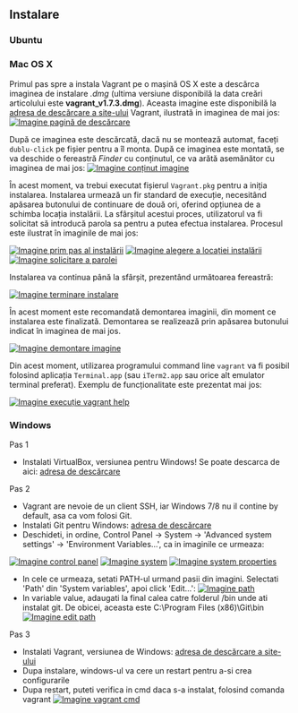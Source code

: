

## Instalare

### Ubuntu

### Mac OS X

Primul pas spre a instala Vagrant pe o mașină OS X este a descărca imaginea de instalare _.dmg_ (ultima versiune disponibilă la data creări articolului este **vagrant_v1.7.3.dmg**). Aceasta imagine este disponibilă la [adresa de descărcare a site-ului](http://www.vagrantup.com/downloads.html) Vagrant, ilustrată in imaginea de mai jos:
[![Imagine pagină de descărcare](assets/images/images/macos/download.png)](assets/images/images/macos/download.png)

După ce imaginea este descărcată, dacă nu se montează automat, faceți `dublu-click` pe fișier pentru a îl monta. După ce imaginea este montată, se va deschide o fereastră _Finder_ cu conținutul, ce va arătă asemănător cu imaginea de mai jos:
[![Imagine conținut imagine](assets/images/images/macos/image.png)](assets/images/images/macos/image.png)

În acest moment, va trebui executat fișierul `Vagrant.pkg` pentru a iniția instalarea. Instalarea urmează un fir standard de execuție, necesitând apăsarea butonului de continuare de două ori, oferind opțiunea de a schimba locația instalării. La sfârșitul acestui proces, utilizatorul va fi solicitat să introducă parola sa pentru a putea efectua instalarea. Procesul este ilustrat în imaginile de mai jos:

[![Imagine prim pas al instalării](assets/images/images/macos/firststep.png)](assets/images/images/macos/firststep.png)
[![Imagine alegere a locației instalării](assets/images/images/macos/installlocation.png)](assets/images/images/macos/installlocation.png)
[![Imagine solicitare a parolei](assets/images/images/macos/pass.png)](assets/images/images/macos/pass.png)

Instalarea va continua până la sfârșit, prezentând următoarea fereastră:

[![Imagine terminare instalare](assets/images/images/macos/installcomplete.png)](assets/images/images/macos/installcomplete.png)

În acest moment este recomandată demontarea imaginii, din moment ce instalarea este finalizată. Demontarea se realizează prin apăsarea butonului indicat în imaginea de mai jos.

[![Imagine demontare imagine](assets/images/images/macos/unmount.png)](assets/images/images/macos/unmount.png)

Din acest moment, utilizarea programului command line `vagrant` va fi posibil folosind aplicația `Terminal.app` (sau `iTerm2.app` sau orice alt emulator terminal preferat). Exemplu de funcționalitate este prezentat mai jos:

[![Imagine execuție vagrant help](assets/images/images/macos/vagranthelp.png)](assets/images/images/macos/vagranthelp.png)

### Windows

Pas 1
- Instalati VirtualBox, versiunea pentru Windows! Se poate descarca de aici: [adresa de descărcare](https://www.virtualbox.org/wiki/Downloads)

Pas 2
- Vagrant are nevoie de un client SSH, iar Windows 7/8 nu il contine by default, asa ca vom folosi Git.
- Instalati Git pentru Windows: [adresa de descărcare](http://msysgit.github.io/)
- Deschideti, in ordine, Control Panel -> System -> 'Advanced system settings' -> 'Environment Variables...', ca in imaginile ce urmeaza:

[![Imagine control panel](assets/images/images/windows/control_panel.png)](assets/images/images/windows/control_panel.png)
[![Imagine system](assets/images/images/windows/system.png)](assets/images/images/windows/system.png)
[![Imagine system properties](assets/images/images/windows/system_properties.png)](assets/images/images/windows/system_properties.png)

- In cele ce urmeaza, setati PATH-ul urmand pasii din imagini. Selectati 'Path' din 'System variables', apoi click 'Edit...':
[![Imagine path](assets/images/images/windows/path.png)](assets/images/images/windows/path.png)
- In variable value, adaugati la final calea catre folderul /bin unde ati instalat git. De obicei, aceasta este C:\Program Files (x86)\Git\bin
[![Imagine edit path](assets/images/images/windows/edit_path.png)](assets/images/images/windows/edit_path.png)

Pas 3
- Instalati Vagrant, versiunea de Windows: [adresa de descărcare a site-ului](http://www.vagrantup.com/downloads.html)
- Dupa instalare, windows-ul va cere un restart pentru a-si crea configurarile
- Dupa restart, puteti verifica in cmd daca s-a instalat, folosind comanda vagrant
[![Imagine vagrant cmd](assets/images/images/windows/vagrant_cmd.png)](assets/images/images/windows/vagrant_cmd.png)

